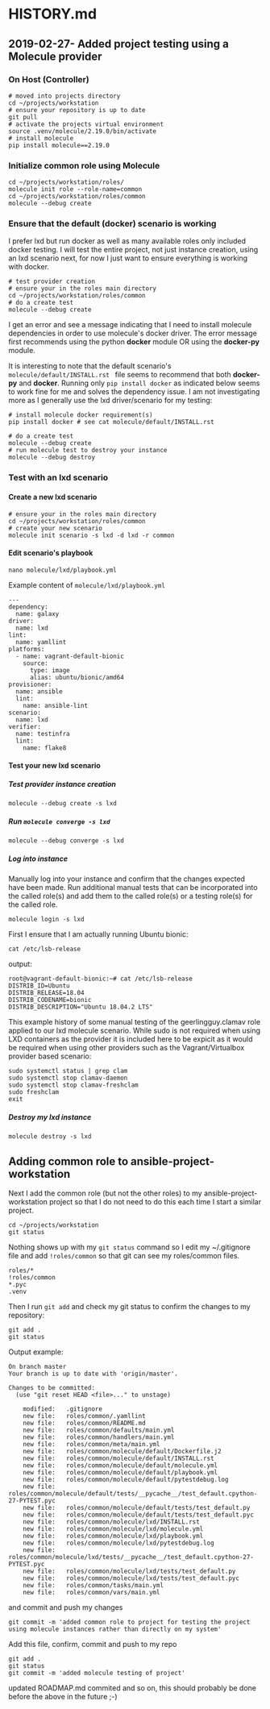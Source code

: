 # HISTORY.md

## 2019-02-27- Added project testing using a Molecule provider

### On Host (Controller)

```shell
# moved into projects directory
cd ~/projects/workstation
# ensure your repository is up to date
git pull
# activate the projects virtual environment
source .venv/molecule/2.19.0/bin/activate
# install molecule
pip install molecule==2.19.0
```

### Initialize common role using Molecule

```shell
cd ~/projects/workstation/roles/
molecule init role --role-name=common 
cd ~/projects/workstation/roles/common
molecule --debug create
```

### Ensure that the default (docker) scenario is working

I prefer lxd but run docker as well as many available roles only included docker testing. I will test the entire project, not just instance creation, using an lxd scenario next, for now I just want to ensure everything is working with docker.

```shell
# test provider creation
# ensure your in the roles main directory
cd ~/projects/workstation/roles/common
# do a create test
molecule --debug create
```

I get an error and see a message indicating that I need to install molecule dependencies in order to use molecule's docker driver. The error message first recommends using the python **docker** module OR using the  **docker-py** module.

It is interesting to note that the default scenario's   `molecule/default/INSTALL.rst ` file seems to recommend that both **docker-py** and **docker**. Running only `pip install docker` as indicated below seems to work fine for me and solves the dependency issue. I am not investigating more as I generally use the lxd driver/scenario for my testing:

```shell
# install molecule docker requirement(s)
pip install docker # see cat molecule/default/INSTALL.rst 
```

```shell
# do a create test
molecule --debug create
# run molecule test to destroy your instance
molecule --debug destroy
```

### Test with an lxd scenario

#### Create a new lxd scenario

```shell
# ensure your in the roles main directory
cd ~/projects/workstation/roles/common
# create your new scenario
molecule init scenario -s lxd -d lxd -r common
```

#### Edit scenario's playbook

```shell
nano molecule/lxd/playbook.yml 
```

Example content of `molecule/lxd/playbook.yml`

```shell
---
dependency:
  name: galaxy
driver:
  name: lxd
lint:
  name: yamllint
platforms:
  - name: vagrant-default-bionic
    source:
      type: image
      alias: ubuntu/bionic/amd64
provisioner:
  name: ansible
  lint:
    name: ansible-lint
scenario:
  name: lxd
verifier:
  name: testinfra
  lint:
    name: flake8
```

#### Test your new lxd scenario

##### Test provider instance creation
```shell
molecule --debug create -s lxd
```

##### Run `molecule converge -s lxd`

```shell
molecule --debug converge -s lxd
```

##### Log into instance

Manually log into your instance and confirm that the changes expected have been made. Run additional manual tests that can be incorporated into the called role(s) and add them to the called role(s) or a testing role(s) for the called role.

```shell
molecule login -s lxd
```

First I ensure that I am actually running Ubuntu bionic:

```shell
cat /etc/lsb-release
```

output:

```shell
root@vagrant-default-bionic:~# cat /etc/lsb-release 
DISTRIB_ID=Ubuntu
DISTRIB_RELEASE=18.04
DISTRIB_CODENAME=bionic
DISTRIB_DESCRIPTION="Ubuntu 18.04.2 LTS"
```

This example history of some manual testing of the geerlingguy.clamav role applied to our lxd molecule scenario. While sudo is not required when using LXD containers as the provider it is included here to be expicit as it would be required when using other providers such as the Vagrant/Virtualbox provider based scenario:

```shell
sudo systemctl status | grep clam
sudo systemctl stop clamav-daemon
sudo systemctl stop clamav-freshclam
sudo freshclam
exit
```

##### Destroy my lxd instance


```shell
molecule destroy -s lxd
```

## Adding common role to ansible-project-workstation

Next I add the common role (but not the other roles) to my ansible-project-workstation project so that I do not need to do this each time I start a similar project.

```shell
cd ~/projects/workstation
git status
```

Nothing shows up with my `git status` command so I edit my ~/.gitignore file and add `!roles/common` so that git can see my roles/common files.

```shell
roles/*
!roles/common
*.pyc
.venv
```

Then I run `git add` and check my git status to confirm the changes to my repository: 

```shell
git add .
git status
```

Output example:

```shell
On branch master
Your branch is up to date with 'origin/master'.

Changes to be committed:
  (use "git reset HEAD <file>..." to unstage)

	modified:   .gitignore
	new file:   roles/common/.yamllint
	new file:   roles/common/README.md
	new file:   roles/common/defaults/main.yml
	new file:   roles/common/handlers/main.yml
	new file:   roles/common/meta/main.yml
	new file:   roles/common/molecule/default/Dockerfile.j2
	new file:   roles/common/molecule/default/INSTALL.rst
	new file:   roles/common/molecule/default/molecule.yml
	new file:   roles/common/molecule/default/playbook.yml
	new file:   roles/common/molecule/default/pytestdebug.log
	new file:   roles/common/molecule/default/tests/__pycache__/test_default.cpython-27-PYTEST.pyc
	new file:   roles/common/molecule/default/tests/test_default.py
	new file:   roles/common/molecule/default/tests/test_default.pyc
	new file:   roles/common/molecule/lxd/INSTALL.rst
	new file:   roles/common/molecule/lxd/molecule.yml
	new file:   roles/common/molecule/lxd/playbook.yml
	new file:   roles/common/molecule/lxd/pytestdebug.log
	new file:   roles/common/molecule/lxd/tests/__pycache__/test_default.cpython-27-PYTEST.pyc
	new file:   roles/common/molecule/lxd/tests/test_default.py
	new file:   roles/common/molecule/lxd/tests/test_default.pyc
	new file:   roles/common/tasks/main.yml
	new file:   roles/common/vars/main.yml
```

and commit and push my changes

```shell
git commit -m 'added common role to project for testing the project using molecule instances rather than directly on my system'
```

Add this file, confirm, commit and push to my repo

```shell
git add .
git status
git commit -m 'added molecule testing of project'
```

updated ROADMAP.md commited and so on, this should probably be done before the above in the future ;-)

